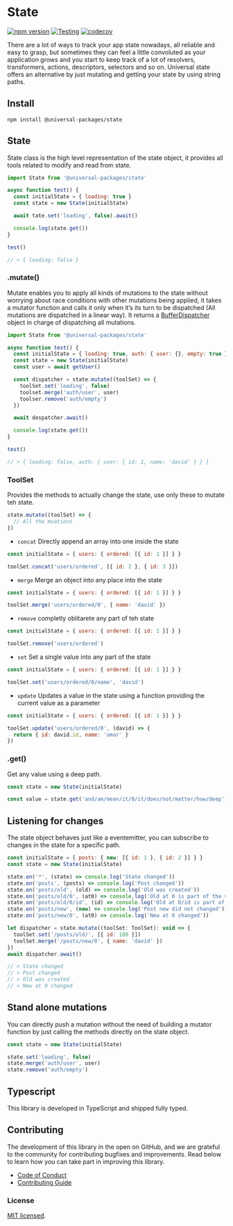 # State

[![npm version](https://badge.fury.io/js/@universal-packages%2Fstate.svg)](https://www.npmjs.com/package/@universal-packages/state)
[![Testing](https://github.com/universal-packages/universal-state/actions/workflows/testing.yml/badge.svg)](https://github.com/universal-packages/universal-state/actions/workflows/testing.yml)
[![codecov](https://codecov.io/gh/universal-packages/universal-state/branch/main/graph/badge.svg?token=CXPJSN8IGL)](https://codecov.io/gh/universal-packages/universal-state)

There are a lot of ways to track your app state nowadays, all reliable and easy to grasp, but sometimes they can feel a little convoluted as your application grows and you start to keep track of a lot of resolvers, transformers, actions, descriptors, selectors and so on. Universal state offers an alternative by just mutating and getting your state by using string paths.

## Install

```shell
npm install @universal-packages/state
```

## State

State class is the high level representation of the state object, it provides all tools related to modify and read from state.

```js
import State from '@universal-packages/state'

async function test() {
  const initialState = { loading: true }
  const state = new State(initialState)

  await tate.set('loading', false).await()

  console.log(state.get())
}

test()

// > { loading: false }
```

### .mutate()

Mutate enables you to apply all kinds of mutations to the state without worrying about race conditions with other mutations being applied, it takes a mutator function and calls it only when it’s its turn to be dispatched (All mutations are dispatched in a linear way). It returns a [BufferDispatcher](https://github.com/universal-packages/universal-buffer-dispatcher) object in charge of dispatching all mutations.

```js
import State from '@universal-packages/state'

async function test() {
  const initialState = { loading: true, auth: { user: {}, empty: true } }
  const state = new State(initialState)
  const user = await getUser()

  const dispatcher = state.mutate((toolSet) => {
    toolSet.set('loading', false)
    toolset.merge('auth/user', user)
    toolser.remove('auth/empty')
  })

  await despatcher.await()

  console.log(state.get())
}

test()

// > { loading: false, auth: { user: { id: 1, name: 'david' } } }
```

### ToolSet

Provides the methods to actually change the state, use only these to mutate teh state.

```js
state.mutate((toolSet) => {
  // All the muations
})
```

- `concat` Directly append an array into one inside the state

```js
const initialState = { users: { ordered: [{ id: 1 }] } }

toolSet.concat('users/ordered', [{ id: 2 }, { id: 3 }])
```

- `merge` Merge an object into any place into the state

```js
const initialState = { users: { ordered: [{ id: 1 }] } }

toolSet.merge('users/ordered/0', { name: 'david' })
```

- `remove` completly oblitarete any part of teh state

```js
const initialState = { users: { ordered: [{ id: 1 }] } }

toolSet.remove('users/ordered')
```

- `set` Set a single value into any part of the state

```js
const initialState = { users: { ordered: [{ id: 1 }] } }

toolSet.set('users/ordered/0/name', 'david')
```

- `update` Updates a value in the state using a function providing the current value as a parameter

```js
const initialState = { users: { ordered: [{ id: 1 }] } }

toolSet.update('users/ordered/0', (david) => {
  return { id: david.id, name: 'omar' }
})
```

### .get()

Get any value using a deep path.

```js
const state = new State(initialState)

const value = state.get('and/am/mean/it/0/it/does/not/matter/how/deep')
```

## Listening for changes

The state object behaves just like a eventemitter, you can subscribe to changes in the state for a specific path.

```js
const initialState = { posts: { new: [{ id: 1 }, { id: 2 }] } }
const state = new State(initialState)

state.on('*', (state) => console.log('State changed'))
state.on('posts', (posts) => console.log('Post changed'))
state.on('posts/old', (old) => console.log('Old was created'))
state.on('posts/old/0', (at0) => console.log('Old at 0 is part of the value set'))
state.on('posts/old/0/id', (id) => console.log('Old at 0/id is part of the value set'))
state.on('posts/new', (new) => console.log('Post new did not changed'))
state.on('posts/new/0', (at0) => console.log('New at 0 changed'))

let dispatcher = state.mutate((toolSet: ToolSet): void => {
  toolSet.set('/posts/old/', [{ id: 100 }])
  toolSet.merge('/posts/new/0', { name: 'david' })
})
await dispatcher.await()

// > State changed
// > Post changed
// > Old was created
// > New at 0 changed
```

## Stand alone mutations

You can directly push a mutation without the need of building a mutator function by just calling the methods directly on the state object.

```js
const state = new State(initialState)

state.set('loading', false)
state.merge('auth/user', user)
state.remove('auth/empty')
```

## Typescript

This library is developed in TypeScript and shipped fully typed.

## Contributing

The development of this library in the open on GitHub, and we are grateful to the community for contributing bugfixes and improvements. Read below to learn how you can take part in improving this library.

- [Code of Conduct](./CODE_OF_CONDUCT.md)
- [Contributing Guide](./CONTRIBUTING.md)

### License

[MIT licensed](./LICENSE).
